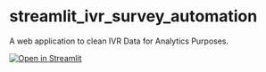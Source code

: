 # streamlit_ivr_survey_automation
A web application  to clean IVR Data for Analytics Purposes.

[![Open in Streamlit](https://static.streamlit.io/badges/streamlit_badge_black_white.svg)](https://ivr-cleaning-automation.streamlit.app/)
